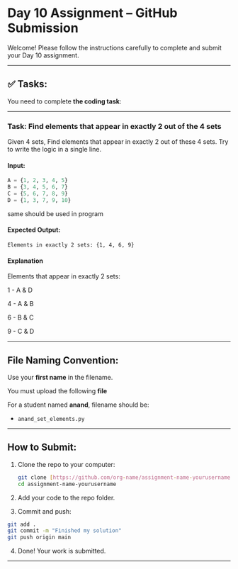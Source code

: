 # Day 10 Assignment – GitHub Submission

Welcome! Please follow the instructions carefully to complete and submit your Day 10 assignment.

---

## ✅ Tasks:

You need to complete **the coding task**:

---

### Task: Find elements that appear in exactly 2 out of the 4 sets

Given 4 sets, Find elements that appear in exactly 2 out of these 4 sets. Try to write the logic in a single line.

#### Input:
```python
A = {1, 2, 3, 4, 5}
B = {3, 4, 5, 6, 7}  
C = {5, 6, 7, 8, 9}
D = {1, 3, 7, 9, 10}
```
same should be used in program

#### Expected Output:

```
Elements in exactly 2 sets: {1, 4, 6, 9}
```

#### Explanation
Elements that appear in exactly 2 sets:

1 - A & D

4 - A & B

6 - B & C

9 - C & D

---

## File Naming Convention:

Use your **first name** in the filename.

You must upload the following **file**

For a student named **anand**, filename should be:

* `anand_set_elements.py`

---

## How to Submit:

1. Clone the repo to your computer:
   ```bash
   git clone [https://github.com/org-name/assignment-name-yourusername.git]
   cd assignment-name-yourusername
   ```
2. Add your code to the repo folder.

3. Commit and push:
 ```bash
git add .
git commit -m "Finished my solution"
git push origin main
```

4. Done! Your work is submitted.

---
